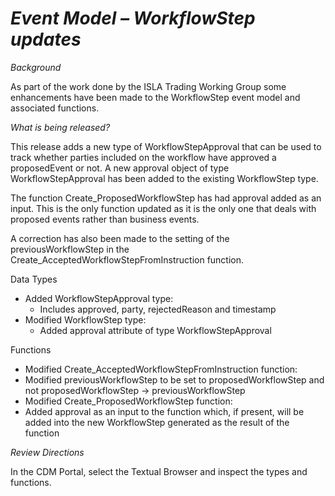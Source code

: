# *Event Model – WorkflowStep updates*

_Background_

As part of the work done by the ISLA Trading Working Group some enhancements have been made to the WorkflowStep event model and associated functions.

_What is being released?_

This release adds a new type of WorkflowStepApproval that can be used to track whether parties included on the workflow have approved a proposedEvent or not. A new approval object of type WorkflowStepApproval has been added to the existing WorkflowStep type.

The function Create_ProposedWorkflowStep has had approval added as an input. This is the only function updated as it is the only one that deals with proposed events rather than business events.

A correction has also been made to the setting of the previousWorkflowStep in the Create_AcceptedWorkflowStepFromInstruction function.

Data Types

  -	Added WorkflowStepApproval type:
    - Includes approved, party, rejectedReason and timestamp
  -	Modified WorkflowStep type:
    - Added approval attribute of type WorkflowStepApproval
    
Functions

-	Modified Create_AcceptedWorkflowStepFromInstruction function:
- Modified previousWorkflowStep to be set to proposedWorkflowStep and not proposedWorkflowStep -> previousWorkflowStep
-	Modified Create_ProposedWorkflowStep function:
- Added approval as an input to the function which, if present, will be added into the new WorkflowStep generated as the result of the function

_Review Directions_

In the CDM Portal, select the Textual Browser and inspect the types and functions.
